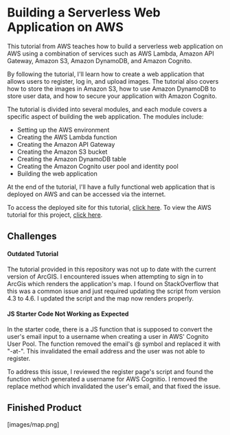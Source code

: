 # Building a Serverless Web Application on AWS

This tutorial from AWS teaches how to build a serverless web application on AWS using a combination of services such as AWS Lambda, Amazon API Gateway, Amazon S3, Amazon DynamoDB, and Amazon Cognito. 

By following the tutorial, I'll learn how to create a web application that allows users to register, log in, and upload images. The tutorial also covers how to store the images in Amazon S3, how to use Amazon DynamoDB to store user data, and how to secure your application with Amazon Cognito.

The tutorial is divided into several modules, and each module covers a specific aspect of building the web application. The modules include:

- Setting up the AWS environment
- Creating the AWS Lambda function
- Creating the Amazon API Gateway
- Creating the Amazon S3 bucket
- Creating the Amazon DynamoDB table
- Creating the Amazon Cognito user pool and identity pool
- Building the web application

At the end of the tutorial, I'll have a fully functional web application that is deployed on AWS and can be accessed via the internet. 

To access the deployed site for this tutorial, [click here](https://main.dyisqfmjcmbf8.amplifyapp.com/).
To view the AWS tutorial for this project, [click here](https://aws.amazon.com/getting-started/hands-on/build-serverless-web-app-lambda-apigateway-s3-dynamodb-cognito/).

## Challenges
#### Outdated Tutorial
The tutorial provided in this repository was not up to date with the current version of ArcGIS. I encountered issues when attempting to sign in to ArcGis which renders the application's map. I found on StackOverflow that this was a common issue and just required updating the script from version 4.3 to 4.6. I updated the script and the map now renders properly.

#### JS Starter Code Not Working as Expected
In the starter code, there is a JS function that is supposed to convert the user's email input to a username when creating a user in AWS' Cognito User Pool. The function removed the email's @ symbol and replaced it with "-at-". This invalidated the email address and the user was not able to register.

To address this issue, I reviewed the register page's script and found the function which generated a username for AWS Cognitio. I removed the replace method which invalidated the user's email, and that fixed the issue.

## Finished Product
[images/map.png]